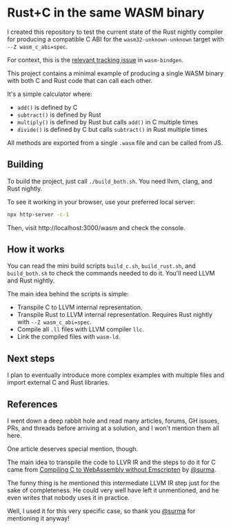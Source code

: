 # Rust+C in the same WASM binary

I created this repository to test the current state of the Rust nightly compiler for producing a compatible C ABI for the `wasm32-unknown-unknown` target with `--Z wasm_c_abi=spec`.

For context, this is the [relevant tracking issue](https://github.com/rustwasm/wasm-bindgen/issues/3454) in `wasm-bindgen`.

This project contains a minimal example of producing a single WASM binary with both C and Rust code that can call each other.

It's a simple calculator where:

- `add()` is defined by C
- `subtract()` is defined by Rust
- `multiply()` is defined by Rust but calls `add()` in C multiple times
- `divide()` is defined by C but calls `subtract()` in Rust multiple times

All methods are exported from a single `.wasm` file and can be called from JS.

## Building

To build the project, just call `./build_both.sh`. You need llvm, clang, and Rust nightly.

To see it working in your browser, use your preferred local server:

```bash
npx http-server -c-1
```

Then, visit http://localhost:3000/wasm and check the console.

## How it works

You can read the mini build scripts `build_c.sh`, `build_rust.sh`, and `build_both.sh` to check the commands needed to do it. You'll need LLVM and Rust nightly.

The main idea behind the scripts is simple:

- Transpile C to LLVM internal representation.
- Transpile Rust to LLVM internal representation. Requires Rust nightly with `--Z wasm_c_abi=spec`.
- Compile all `.ll` files with LLVM compiler `llc`.
- Link the compiled files with `wasm-ld`.

## Next steps

I plan to eventually introduce more complex examples with multiple files and import external C and Rust libraries.

## References

I went down a deep rabbit hole and read many articles, forums, GH issues, PRs, and threads before arriving at a solution, and I won't mention them all here.

One article deserves special mention, though.

The main idea to transpile the code to LLVR IR and the steps to do it for C came from [Compiling C to WebAssembly without Emscripten](https://dassur.ma/things/c-to-webassembly) by [@surma](https://github.com/surma).

The funny thing is he mentioned this intermediate LLVM IR step just for the sake of completeness. He could very well have left it unmentioned, and he even writes that nobody uses it in practice.

Well, I used it for this very specific case, so thank you [@surma](https://github.com/surma) for mentioning it anyway!


